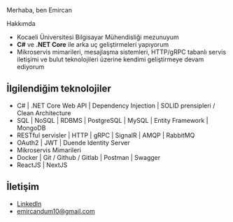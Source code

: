 Merhaba, ben Emircan

Hakkımda
- Kocaeli Üniversitesi Bilgisayar Mühendisliği mezunuyum
- **C#** ve **.NET Core** ile arka uç geliştirmeleri yapıyorum
- Mikroservis mimarileri, mesajlaşma sistemleri, HTTP/gRPC tabanlı servis iletişimi ve bulut teknolojileri üzerine kendimi geliştirmeye devam ediyorum


## İlgilendiğim teknolojiler
- C# | .NET Core Web API | Dependency Injection | SOLID prensipleri / Clean Architecture
- SQL | NoSQL | RDBMS | PostgreSQL | MySQL | Entity Framework | MongoDB
- RESTful servisler | HTTP | gRPC | SignalR | AMQP | RabbitMQ
- OAuth2 | JWT | Duende Identity Server
- Mikroservis Mimarileri
- Docker | Git / Github / Gitlab | Postman | Swagger
- ReactJS | NextJS 

## İletişim
- [LinkedIn](https://www.linkedin.com/in/emircanduman/)
- emircandum10@gmail.com
